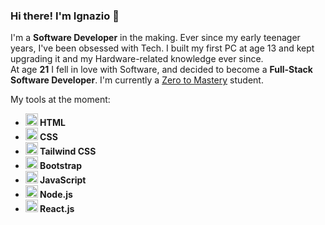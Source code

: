 ### Hi there! I'm Ignazio 👋

I'm a <b>Software Developer</b> in the making.
Ever since my early teenager years, I've been obsessed with Tech. I built my first PC at age 13 and kept upgrading it and my Hardware-related knowledge ever since. <br>
At age <b>21</b> I fell in love with Software, and decided to become a <b>Full-Stack Software Developer</b>. I'm currently a <a href="https://github.com/zero-to-mastery">Zero to Mastery</a> student.

My tools at the moment: <br>
<ul>
<b>
<li><img src="https://cdn-icons-png.flaticon.com/512/1532/1532556.png" alt="HTML5" width="20" height="20"> HTML <br></li>
<li><img src="https://cdn-icons-png.flaticon.com/512/732/732190.png" alt="CSS3" width="20" height="20"> CSS <br></li>
<li><img src="https://upload.wikimedia.org/wikipedia/commons/thumb/d/d5/Tailwind_CSS_Logo.svg/2048px-Tailwind_CSS_Logo.svg.png" alt="Tailwind CSS" width="20" height="20"> Tailwind CSS <br></li>
<li><img src="https://getbootstrap.com/docs/5.3/assets/brand/bootstrap-logo-shadow.png" alt="Bootstrap" width="20" height="20"> Bootstrap <br></li>
<li><img src="https://cdn-icons-png.flaticon.com/512/5968/5968292.png" alt="JavaScript" width="20" height="20"> JavaScript <br></li>
<li><img src="https://cdn-icons-png.flaticon.com/512/5968/5968322.png" alt="Node.js" width="20" height="20"> Node.js </li>
<li><img src="https://raw.githubusercontent.com/reactjs/reactjs.org/main/src/icons/logo.svg" alt="React.js" width="20" height="20"> React.js </li>
</b>
</ul>
  

